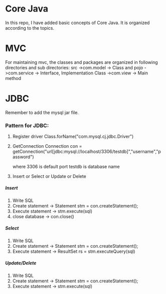 # Core Java
In this repo, I have added basic concepts of Core Java. It is organized according to the topics.

# MVC
For maintaining mvc, the classes and packages are organized in following directories and sub directories:
    src
      ->com.model
                    -> Class and pojo
      ->com.service
                    -> Interface, Implementation Class
      ->com.view
                    -> Main method

# JDBC
Remember to add the mysql jar file.

### Pattern for JDBC: 
1. Register driver
   Class.forName("com.mysql.cj.jdbc.Driver")
2. GetConnection
   Connection con = getConnection("url[jdbc:mysql://localhost/3306/testdb]","username","password")

   where 3306 is default port
         testdb is database name

3. Insert or Select or Update or Delete


##### Insert
1. Write SQL
2. Create statement ->  Statement stm = con.createStatement();
3. Execute statement  -> stm.execute(sql)
4. close database -> con.close()

##### Select
1. Write SQL
2. Create statement ->  Statement stm = con.createStatement();
3. Execute statement  -> ResultSet rs = stm.executeQuery(sql)

##### Update/Delete
1. Write SQL
2. Create statement ->  Statement stm = con.createStatement();
3. Execute statement  -> stm.execute(sql)
   

